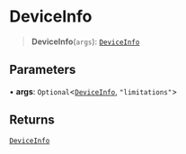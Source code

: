 # DeviceInfo

> **DeviceInfo**(`args`): [`DeviceInfo`](reference/interfaces/DeviceInfo.md)

## Parameters

• **args**: `Optional`<[`DeviceInfo`](reference/interfaces/DeviceInfo.md), `"limitations"`>

## Returns

[`DeviceInfo`](reference/interfaces/DeviceInfo.md)
